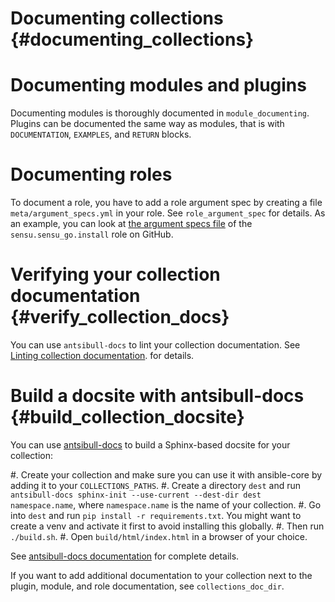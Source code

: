 # Documenting collections {#documenting_collections}

# Documenting modules and plugins

Documenting modules is thoroughly documented in `module_documenting`. Plugins can be documented the same way as modules, that is with `DOCUMENTATION`, `EXAMPLES`, and `RETURN` blocks.

# Documenting roles

To document a role, you have to add a role argument spec by creating a file `meta/argument_specs.yml` in your role. See `role_argument_spec` for details. As an example, you can look at [the argument specs file](https://github.com/sensu/sensu-go-ansible/blob/master/roles/install/meta/argument_specs.yml) of the `sensu.sensu_go.install` role on GitHub.

# Verifying your collection documentation {#verify_collection_docs}

You can use `antsibull-docs` to lint your collection documentation.
See [Linting collection documentation](https://ansible.readthedocs.io/projects/antsibull-docs/collection-docs/#linting-collection-docs).
for details.

# Build a docsite with antsibull-docs {#build_collection_docsite}

You can use [antsibull-docs](https://pypi.org/project/antsibull-docs) to build a Sphinx-based docsite for your collection:

#. Create your collection and make sure you can use it with ansible-core by adding it to your `COLLECTIONS_PATHS`.
#. Create a directory `dest` and run `antsibull-docs sphinx-init --use-current --dest-dir dest namespace.name`, where `namespace.name` is the name of your collection.
#. Go into `dest` and run `pip install -r requirements.txt`. You might want to create a venv and activate it first to avoid installing this globally.
#. Then run `./build.sh`.
#. Open `build/html/index.html` in a browser of your choice.

See [antsibull-docs documentation](https://ansible.readthedocs.io/projects/antsibull-docs/) for complete details.

If you want to add additional documentation to your collection next to the plugin, module, and role documentation, see `collections_doc_dir`.
